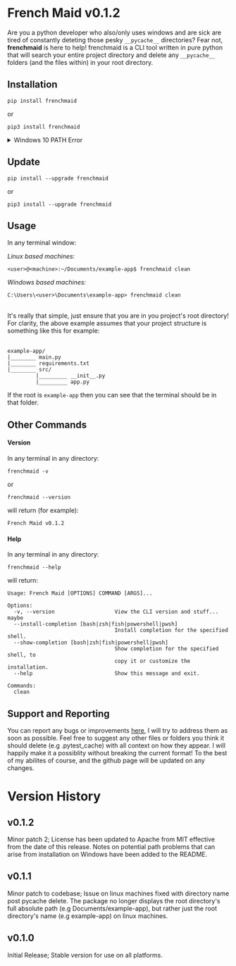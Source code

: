 # French Maid v0.1.2

Are you a python developer who also/only uses windows and are sick are tired of constantly deteting those pesky `__pycache__` directories? Fear not, **frenchmaid** is here to help! frenchmaid is a CLI tool written in pure python that will search your entire project directory and delete any `__pycache__` folders (and the files within) in your root directory.

## Installation

    pip install frenchmaid

or

    pip3 install frenchmaid

<details>
<summary>Windows 10 PATH Error</summary>

If you encounter a path error on your CMD after running one of the commands above (e.g one about not finding a frenchmaid.exe or the frenchmaid.exe not being on PATH), carry out the following steps:

1.  Uninstall frenchmaid

        pip uninstall frenchmaid

2.  Open a new terminal as admin

    1. Open the start menu (press the windows button)
    2. Search for CMD
    3. Right click and select run as administrator

3.  Install frenchmaid globally

        pip install frenchmaid

Remember not to use the `--user` flag unless you have set this option on path as well.

 </details>

## Update

    pip install --upgrade frenchmaid

or

    pip3 install --upgrade frenchmaid

## Usage

In any terminal window:

_Linux based machines:_

    <user>@<machine>:~/Documents/example-app$ frenchmaid clean

_Windows based machines:_

    C:\Users\<user>\Documents\example-app> frenchmaid clean

<br>
It's really that simple, just ensure that you are in you project's root directory! For clarity, the above example assumes that your project structure is something like this for example:
<br><br>

    example-app/
    |________ main.py
    |________ requirements.txt
    |________ src/
             |_________ __init__.py
             |_________ app.py

If the root is `example-app` then you can see that the terminal should be in that folder.

## Other Commands

#### Version

In any terminal in any directory:

    frenchmaid -v

or

    frenchmaid --version

will return (for example):

    French Maid v0.1.2

#### Help

In any terminal in any directory:

    frenchmaid --help

will return:

    Usage: French Maid [OPTIONS] COMMAND [ARGS]...

    Options:
      -v, --version                   View the CLI version and stuff... maybe
      --install-completion [bash|zsh|fish|powershell|pwsh]
                                      Install completion for the specified shell.
      --show-completion [bash|zsh|fish|powershell|pwsh]
                                      Show completion for the specified shell, to
                                      copy it or customize the installation.
      --help                          Show this message and exit.

    Commands:
      clean

## Support and Reporting

You can report any bugs or improvements [here](https://github.com/lewisjr/home-app/issues), I will try to address them as soon as possible. Feel free to suggest any other files or folders you think it should delete (e.g .pytest_cache) with all context on how they appear. I will happily make it a possiblity without breaking the current format! To the best of my abilites of course, and the github page will be updated on any changes.

# Version History

## v0.1.2

Minor patch 2; License has been updated to Apache from MIT effective from the date of this release. Notes on potential path problems that can arise from installation on Windows have been added to the README.

## v0.1.1

Minor patch to codebase; Issue on linux machines fixed with directory name post pycache delete. The package no longer displays the root directory's full absolute path (e.g Documents/example-app), but rather just the root directory's name (e.g example-app) on linux machines.

## v0.1.0

Initial Release; Stable version for use on all platforms.
